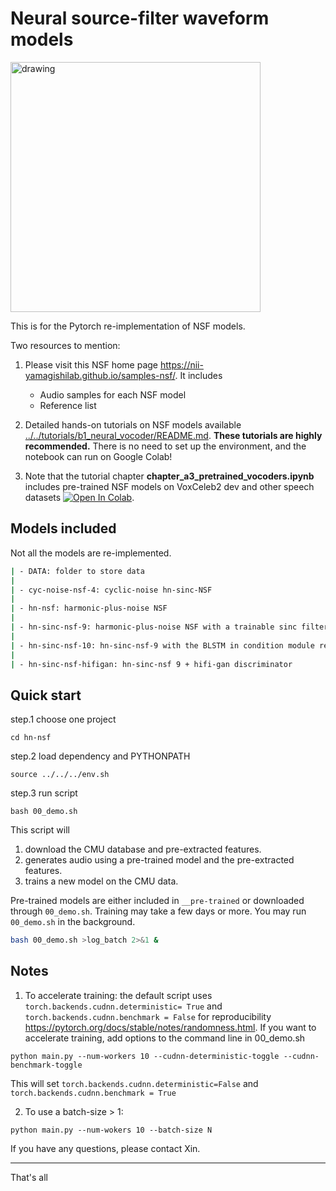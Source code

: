 # Neural source-filter waveform models


<img src="https://nii-yamagishilab.github.io/samples-nsf/_images/fig_timeline.png" alt="drawing" width="400"/>

This is for the Pytorch re-implementation of NSF models. 

Two resources to mention:
1. Please visit this NSF home page https://nii-yamagishilab.github.io/samples-nsf/. It includes
    * Audio samples for each NSF model
    * Reference list
2. Detailed hands-on tutorials on NSF models available [../../tutorials/b1_neural_vocoder/README.md](../../tutorials/b1_neural_vocoder/README.md). **These tutorials are highly recommended.** There is no need to set up the environment, and the notebook can run on Google Colab!

3. Note that the tutorial chapter **chapter_a3_pretrained_vocoders.ipynb** includes pre-trained NSF models on VoxCeleb2 dev and other speech datasets [![Open In Colab](https://colab.research.google.com/assets/colab-badge.svg)](https://colab.research.google.com/drive/1xObWejhqcdSxFAjfWI7sudwPPMoCx-vA?usp=sharing).

## Models included

Not all the models are re-implemented. 

```sh
| - DATA: folder to store data
|
| - cyc-noise-nsf-4: cyclic-noise hn-sinc-NSF
|
| - hn-nsf: harmonic-plus-noise NSF
|
| - hn-sinc-nsf-9: harmonic-plus-noise NSF with a trainable sinc filter
|
| - hn-sinc-nsf-10: hn-sinc-nsf-9 with the BLSTM in condition module replaced by CNNs
|
| - hn-sinc-nsf-hifigan: hn-sinc-nsf 9 + hifi-gan discriminator 
```

## Quick start

step.1 choose one project
```
cd hn-nsf 
```

step.2 load dependency and PYTHONPATH
```
source ../../../env.sh 
```

step.3 run script
```
bash 00_demo.sh
```

This script will 
1. download the CMU database and pre-extracted features.
2. generates audio using a pre-trained model and the pre-extracted features.
3. trains a new model on the CMU data.

Pre-trained models are either included in `__pre-trained` or downloaded through `00_demo.sh`. Training may take a few days or more. You may run `00_demo.sh` in the background.
``` sh
bash 00_demo.sh >log_batch 2>&1 &
```

## Notes

1. To accelerate training: the default script uses `torch.backends.cudnn.deterministic= True` and `torch.backends.cudnn.benchmark = False` for reproducibility https://pytorch.org/docs/stable/notes/randomness.html. If you want to accelerate training, add options to the command line in 00_demo.sh
```   
python main.py --num-workers 10 --cudnn-deterministic-toggle --cudnn-benchmark-toggle
```
This will set `torch.backends.cudnn.deterministic=False` and `torch.backends.cudnn.benchmark = True`

2. To use a batch-size > 1:
```
python main.py --num-wokers 10 --batch-size N 
```

If you have any questions, please contact Xin.

---
That's all